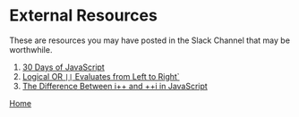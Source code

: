 # External Resources

These are resources you may have posted in the Slack Channel that may be worthwhile.

1. [30 Days of JavaScript](https://github.com/Asabeneh/30-Days-Of-JavaScript)
1. [Logical OR `||` Evaluates from Left to Right`](https://developer.mozilla.org/en-US/docs/Web/JavaScript/Reference/Operators/Logical_OR)
1. [The Difference Between i++ and ++i in JavaScript](https://javascript.plainenglish.io/the-difference-between-i-and-i-in-javascript-8ac109e84741)



[Home](README.md)

